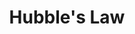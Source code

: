---
layout: episode
title: "Hubble's Law"
teaching: 90
exercises: 0
start: true
start_time: 540
questions:
- ""
objectives:
- ""
keypoints:
- ""
---